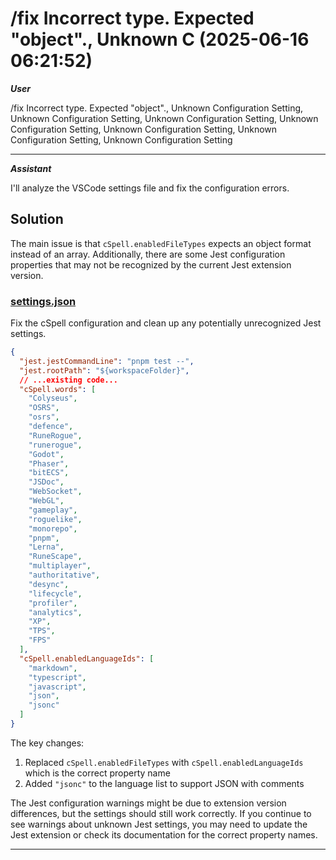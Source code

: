 <!-- Generated by SpecStory -->

# /fix Incorrect type. Expected "object"., Unknown C (2025-06-16 06:21:52)

_**User**_

/fix Incorrect type. Expected "object"., Unknown Configuration Setting, Unknown Configuration Setting, Unknown Configuration Setting, Unknown Configuration Setting, Unknown Configuration Setting, Unknown Configuration Setting, Unknown Configuration Setting

---

_**Assistant**_

I'll analyze the VSCode settings file and fix the configuration errors.

## Solution

The main issue is that `cSpell.enabledFileTypes` expects an object format instead of an array. Additionally, there are some Jest configuration properties that may not be recognized by the current Jest extension version.

### [settings.json](file:///c%3A/Users/aggis/GitHub/runerogue/.vscode/settings.json)

Fix the cSpell configuration and clean up any potentially unrecognized Jest settings.

```json
{
  "jest.jestCommandLine": "pnpm test --",
  "jest.rootPath": "${workspaceFolder}",
  // ...existing code...
  "cSpell.words": [
    "Colyseus",
    "OSRS",
    "osrs",
    "defence",
    "RuneRogue",
    "runerogue",
    "Godot",
    "Phaser",
    "bitECS",
    "JSDoc",
    "WebSocket",
    "WebGL",
    "gameplay",
    "roguelike",
    "monorepo",
    "pnpm",
    "Lerna",
    "RuneScape",
    "multiplayer",
    "authoritative",
    "desync",
    "lifecycle",
    "profiler",
    "analytics",
    "XP",
    "TPS",
    "FPS"
  ],
  "cSpell.enabledLanguageIds": [
    "markdown",
    "typescript",
    "javascript",
    "json",
    "jsonc"
  ]
}
```

The key changes:

1. Replaced `cSpell.enabledFileTypes` with `cSpell.enabledLanguageIds` which is the correct property name
2. Added `"jsonc"` to the language list to support JSON with comments

The Jest configuration warnings might be due to extension version differences, but the settings should still work correctly. If you continue to see warnings about unknown Jest settings, you may need to update the Jest extension or check its documentation for the correct property names.

---
